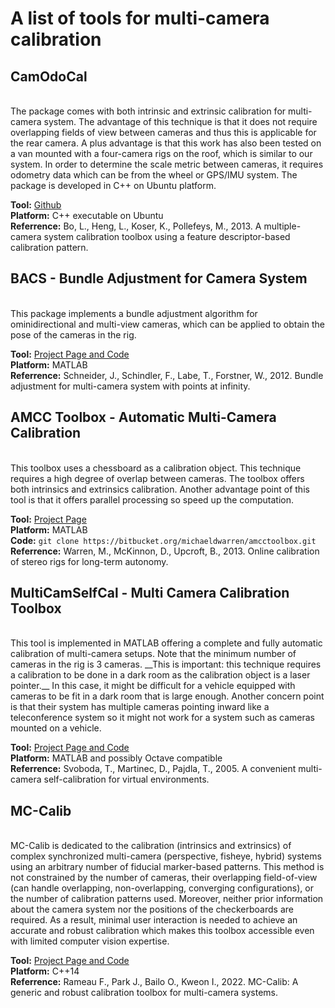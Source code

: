 # A list of tools for multi-camera calibration

## CamOdoCal
<br>
The package comes with both intrinsic and extrinsic calibration for multi-camera system. The advantage of this technique is that it does not require overlapping fields of view between cameras and thus this is applicable for the rear camera. A plus advantage is that this work has also been tested on a van mounted with a four-camera rigs on the roof, which is similar to our system. In order to determine the scale metric between cameras, it requires odometry data which can be from the wheel or GPS/IMU system. The package is developed in C++ on Ubuntu platform.<br>

__Tool:__ [Github](https://github.com/hengli/camodocal)<br>
__Platform:__ C++ executable on Ubuntu<br>
__Referrence:__ Bo, L., Heng, L., Koser, K., Pollefeys, M., 2013. A multiple-camera system calibration toolbox using a feature descriptor-based calibration pattern.<br>


## BACS - Bundle Adjustment for Camera System
<br>
This package implements a bundle adjustment algorithm for ominidirectional and multi-view cameras, which can be applied to obtain the pose of the cameras in the rig.<br>

__Tool:__ [Project Page and Code](http://www.ipb.uni-bonn.de/data-software/bacs/)<br>
__Platform:__ MATLAB<br>
__Referrence:__ Schneider, J., Schindler, F., Labe, T., Forstner, W., 2012. Bundle adjustment for multi-camera system with points at infinity.<br>


## AMCC Toolbox - Automatic Multi-Camera Calibration
<br>
This toolbox uses a chessboard as a calibration object. This technique requires a high degree of overlap between cameras. The toolbox offers both intrinsics and extrinsics calibration. Another advantage point of this tool is that it offers parallel processing so speed up the computation.<br>

__Tool:__ [Project Page](https://bitbucket.org/michaeldwarren/amcctoolbox/wiki/Home)<br>
__Platform:__ MATLAB<br>
__Code:__ `git clone https://bitbucket.org/michaeldwarren/amcctoolbox.git`<br>
__Referrence:__ Warren, M., McKinnon, D., Upcroft, B., 2013. Online calibration of stereo rigs for long-term autonomy. <br>


## MultiCamSelfCal - Multi Camera Calibration Toolbox
<br>
This tool is implemented in MATLAB offering a complete and fully automatic calibration of multi-camera setups. Note that the minimum number of cameras in the rig is 3 cameras. __This is important: this technique requires a calibration to be done in a dark room as the calibration object is a laser pointer.__ In this case, it might be difficult for a vehicle equipped with cameras to be fit in a dark room that is large enough. Another concern point is that their system has multiple cameras pointing inward like a teleconference system so it might not work for a system such as cameras mounted on a vehicle. <br>

__Tool:__ [Project Page and Code](http://cmp.felk.cvut.cz/~svoboda/SelfCal/)<br>
__Platform:__ MATLAB and possibly Octave compatible<br>
__Referrence:__ Svoboda, T., Martinec, D., Pajdla, T., 2005. A convenient multi-camera self-calibration for virtual environments. <br>


## MC-Calib
<br>
MC-Calib is dedicated to the calibration (intrinsics and extrinsics) of complex synchronized multi-camera (perspective, fisheye, hybrid) systems using an arbitrary number of fiducial marker-based patterns. This method is not constrained by the number of cameras, their overlapping field-of-view (can handle overlapping, non-overlapping, converging configurations), or the number of calibration patterns used. Moreover, neither prior information about the camera system nor the positions of the checkerboards are required. As a result, minimal user interaction is needed to achieve an accurate and robust calibration which makes this toolbox accessible even with limited computer vision expertise.
<br>

__Tool:__ [Project Page and Code](https://github.com/rameau-fr/MC-Calib)<br>
__Platform:__ C++14<br>
__Referrence:__ Rameau F., Park J., Bailo O., Kweon I., 2022.  MC-Calib: A generic and robust calibration toolbox for multi-camera systems. <br>


